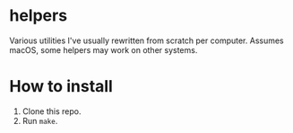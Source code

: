 # helpers

Various utilities I've usually rewritten from scratch per computer. Assumes macOS, some helpers may work on other systems.

# How to install

1. Clone this repo.
2. Run `make`.
